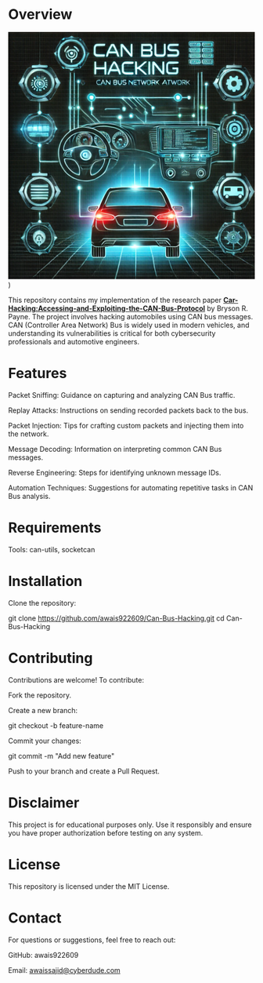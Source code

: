# Overview

![Description of the image](https://github.com/awais922609/Can-Bus-Hacking/blob/main/2.png))

This repository contains my implementation of the research paper [**Car-Hacking:Accessing-and-Exploiting-the-CAN-Bus-Protocol**](https://digitalcommons.kennesaw.edu/cgi/viewcontent.cgi?article=1045&context=jcerp) by Bryson R. Payne. The project involves hacking automobiles using CAN bus messages. CAN (Controller Area Network) Bus is widely used in modern vehicles, and understanding its vulnerabilities is critical for both cybersecurity professionals and automotive engineers.

# Features

Packet Sniffing: Guidance on capturing and analyzing CAN Bus traffic.

Replay Attacks: Instructions on sending recorded packets back to the bus.

Packet Injection: Tips for crafting custom packets and injecting them into the network.

Message Decoding: Information on interpreting common CAN Bus messages.

Reverse Engineering: Steps for identifying unknown message IDs.

Automation Techniques: Suggestions for automating repetitive tasks in CAN Bus analysis.

# Requirements

Tools: can-utils, socketcan

# Installation

Clone the repository:

git clone https://github.com/awais922609/Can-Bus-Hacking.git
cd Can-Bus-Hacking

# Contributing

Contributions are welcome! To contribute:

Fork the repository.

Create a new branch:

git checkout -b feature-name

Commit your changes:

git commit -m "Add new feature"

Push to your branch and create a Pull Request.

# Disclaimer

This project is for educational purposes only. Use it responsibly and ensure you have proper authorization before testing on any system.

# License

This repository is licensed under the MIT License.

# Contact

For questions or suggestions, feel free to reach out:

GitHub: awais922609

Email: awaissajid@cyberdude.com
